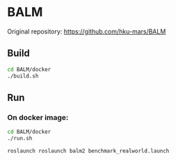 # BALM

Original repository: https://github.com/hku-mars/BALM

## Build
```bash
cd BALM/docker
./build.sh
```

## Run

### On docker image:
```bash
cd BALM/docker
./run.sh

roslaunch roslaunch balm2 benchmark_realworld.launch
```


